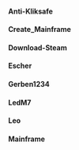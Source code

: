 #### Anti-Kliksafe
#### Create_Mainframe
#### Download-Steam
#### Escher
#### Gerben1234
#### LedM7
#### Leo
#### Mainframe
#### 
####
####
####

